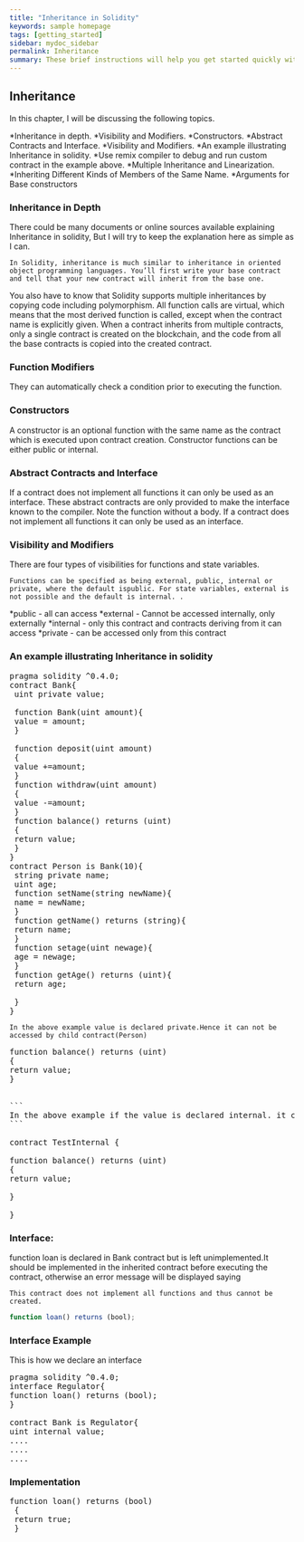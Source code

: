 ```yaml
---
title: "Inheritance in Solidity"
keywords: sample homepage
tags: [getting_started]
sidebar: mydoc_sidebar
permalink: Inheritance
summary: These brief instructions will help you get started quickly with the solidity development.
---
```



## Inheritance

In this chapter, I will be discussing the following topics.

*Inheritance in depth.
*Visibility  and Modifiers.
*Constructors.
*Abstract Contracts and Interface.
*Visibility  and Modifiers.
*An example illustrating Inheritance in solidity.
*Use remix compiler to debug and run custom contract in the example above.
*Multiple Inheritance and Linearization.
*Inheriting Different Kinds of Members of the Same Name.
*Arguments for Base constructors

### Inheritance in Depth

There could be many documents or online sources available explaining Inheritance in solidity, But I will try to keep the explanation here as simple as I can.
```
In Solidity, inheritance is much similar to inheritance in oriented object programming languages. You’ll first write your base contract and tell that your new contract will inherit from the base one.
```
You also have to know that Solidity supports multiple inheritances by copying code including polymorphism. All function calls are virtual, which means that the most derived function is called, except when the contract name is explicitly given. When a contract inherits from multiple contracts, only a single contract is created on the blockchain, and the code from all the base contracts is copied into the created contract.


### Function Modifiers

They can automatically check a condition prior to executing the function.
### Constructors

A constructor is an optional function with the same name as the contract which is executed upon contract creation.
Constructor functions can be either public or internal.


### Abstract Contracts and Interface

If a contract does not implement all functions it can only be used as an interface.
These abstract contracts are only provided to make the interface known to the compiler. Note the function without a body.
If a contract does not implement all functions it can only be used as an interface.

### Visibility and Modifiers


There are four types of visibilities for functions and state variables.

```
Functions can be specified as being external, public, internal or private, where the default ispublic. For state variables, external is not possible and the default is internal. .
```
*public - all can access
*external - Cannot be accessed internally, only externally
*internal - only this contract and contracts deriving from it can access
*private - can be accessed only from this contract

### An example illustrating Inheritance in solidity

<pre>
pragma solidity ^0.4.0;
contract Bank{
 uint private value;
 
 function Bank(uint amount){
 value = amount;
 }
 
 function deposit(uint amount)
 {
 value +=amount;
 }
 function withdraw(uint amount)
 {
 value -=amount;
 }
 function balance() returns (uint)
 {
 return value;
 }
}
contract Person is Bank(10){
 string private name;
 uint age;
 function setName(string newName){
 name = newName;
 }
 function getName() returns (string){
 return name;
 }
 function setage(uint newage){
 age = newage;
 }
 function getAge() returns (uint){
 return age;
 
 }
}
</pre>
```
In the above example value is declared private.Hence it can not be accessed by child contract(Person)
```

<pre>
function balance() returns (uint)
{
return value;
}
 
 
```
In the above example if the value is declared internal. it can only be accessed by child contract(Person)
```

contract TestInternal {
 
function balance() returns (uint)
{
return value;

}
 
}
</pre>


 ###  Interface:
function loan is declared in Bank contract but is left unimplemented.It should be implemented in the inherited contract before executing the contract, otherwise an error message will be displayed saying

 ```This contract does not implement all functions and thus cannot be created.```
 
```js
function loan() returns (bool);
````
 
 ### Interface Example
 
 This is how we declare an interface
<pre>
pragma solidity ^0.4.0;
interface Regulator{ 
function loan() returns (bool);
}

contract Bank is Regulator{
uint internal value;
....
....
....
</pre>
 
### Implementation
<pre>
function loan() returns (bool)
 {
 return true;
 }
</pre>

